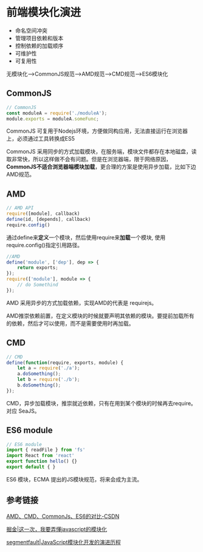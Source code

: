 # 前端模块化演进

- 命名空间冲突
- 管理项目依赖和版本
- 控制依赖的加载顺序
- 可维护性
- 可复用性

无模块化-->CommonJS规范-->AMD规范-->CMD规范-->ES6模块化

## CommonJS

```javascript
// CommonJS
const moduleA = require('./moduleA');
module.exports = moduleA.someFunc;
```

CommonJS 可复用于Nodejs环境，方便做同构应用，无法直接运行在浏览器上，必须通过工具转换成ES5

CommonJS 采用同步的方式加载模块，在服务端，模块文件都存在本地磁盘，读取非常快，所以这样做不会有问题。但是在浏览器端，限于网络原因，**CommonJS不适合浏览器端模块加载**，更合理的方案是使用异步加载，比如下边AMD规范。

## AMD

```js
// AMD API
require([module], callback)
define(id, [depends], callback)
require.config()
```

通过define来**定义**一个模块，然后使用require来**加载**一个模块, 使用require.config()指定引用路径。

```javascript
//AMD
define('module', ['dep'], dep => {
	return exports;
});
require(['module'], module => {
 	// do Somethind
});
```

AMD 采用异步的方式加载依赖，实现AMD的代表是 requirejs。

AMD推崇依赖前置，在定义模块的时候就要声明其依赖的模块。要提前加载所有的依赖，然后才可以使用，而不是需要使用时再加载。

## CMD

```javascript
// CMD
define(function(require, exports, module) {
 	let a = require('./a');
 	a.doSomething();
 	let b = require('./b');
 	b.doSomething();
});
```

CMD，异步加载模块，推崇就近依赖，只有在用到某个模块的时候再去require。对应 SeaJS。

## ES6 module

```javascript
// ES6 module
import { readFile } from 'fs'
import React from 'react'
export function hello() {}
export default { }
```

ES6 模块，ECMA 提出的JS模块规范，将来会成为主流。



## 参考链接

[AMD、CMD、CommonJs、ES6的对比-CSDN](https://blog.csdn.net/tangxiujiang/article/details/81104174)

[掘金|这一次，我要弄懂javascript的模块化](https://juejin.im/post/5b4420e7f265da0f4b7a7b27)

[segmentfault|JavaScript模块化开发的演进历程](https://segmentfault.com/a/1190000011081338)


